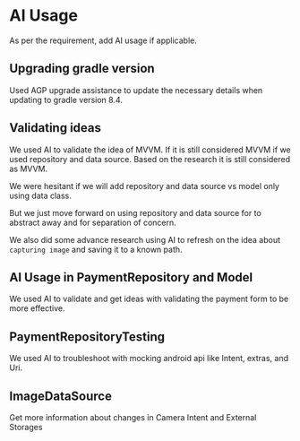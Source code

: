 # AI Usage

As per the requirement, add AI usage if applicable.

## Upgrading gradle version

Used AGP upgrade assistance to update the necessary details when updating to gradle version 8.4.

## Validating ideas

We used AI to validate the idea of MVVM. If it is still considered MVVM if we used repository
and data source. Based on the research it is still considered as MVVM. 

We were hesitant if we will add repository and data source vs model only using data class.

But we just move forward on using repository and data source for to abstract away and for 
separation of concern.

We also did some advance research using AI to refresh on the idea about `capturing image` and 
saving it to a known path.


## AI Usage in PaymentRepository and Model

We used AI to validate and get ideas with validating the payment form to be more effective.

## PaymentRepositoryTesting

We used AI to troubleshoot with mocking android api like Intent, extras, and Uri.

## ImageDataSource

Get more information about changes in Camera Intent and External Storages